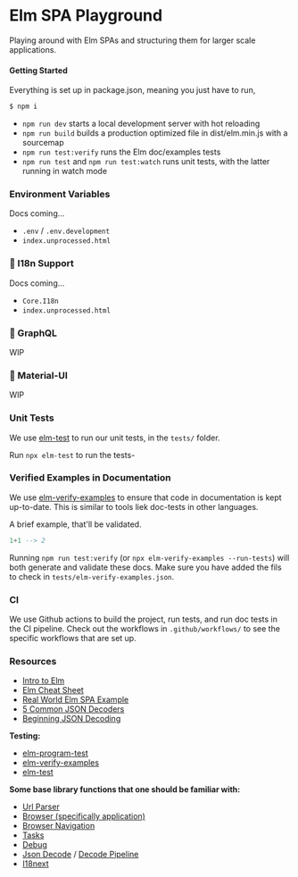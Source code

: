 # Elm SPA Playground
Playing around with Elm SPAs and structuring them for larger scale applications.

#### Getting Started
Everything is set up in package.json, meaning you just have to run,

```bash
$ npm i
```

- `npm run dev` starts a local development server with hot reloading
- `npm run build` builds a production optimized file in dist/elm.min.js with a sourcemap
- `npm run test:verify` runs the Elm doc/examples tests
- `npm run test` and `npm run test:watch` runs unit tests, with the latter running in watch mode

### Environment Variables

Docs coming...

- `.env` / `.env.development`
- `index.unprocessed.html`

### 🚧 I18n Support

Docs coming...

- `Core.I18n`
- `index.unprocessed.html`

### 🚧 GraphQL

WIP

### 🚧 Material-UI

WIP

### Unit Tests
We use [elm-test](https://github.com/elm-community/elm-test) to run our unit tests, in the `tests/` folder.

Run `npx elm-test` to run the tests-

### Verified Examples in Documentation
We use [elm-verify-examples](https://github.com/stoeffel/elm-verify-examples) to ensure that code in documentation is kept up-to-date. This is similar to tools liek doc-tests in other languages.

A brief example, that'll be validated.

```elm
1+1 --> 2
```

Running `npm run test:verify` (or `npx elm-verify-examples --run-tests`) will both generate and validate these docs. Make sure you have added the fils to check in `tests/elm-verify-examples.json`.

### CI
We use Github actions to build the project, run tests, and run doc tests in the CI pipeline. Check out the workflows in `.github/workflows/` to see the specific workflows that are set up.

### Resources

- [Intro to Elm](https://guide.elm-lang.org)
- [Elm Cheat Sheet](https://github.com/izdi/elm-cheat-sheet)
- [Real World Elm SPA Example](https://github.com/rtfeldman/elm-spa-example)
- [5 Common JSON Decoders](https://thoughtbot.com/blog/5-common-json-decoders)
- [Beginning JSON Decoding](https://elmprogramming.com/decoding-json-part-2.html)

**Testing:**

- [elm-program-test](https://discourse.elm-lang.org/t/elm-program-test-3-0-0-new-docs-support-for-http-and-ports/4235)
- [elm-verify-examples](https://github.com/stoeffel/elm-verify-examples)
- [elm-test](https://github.com/elm-community/elm-test)

**Some base library functions that one should be familiar with:**

- [Url Parser](https://package.elm-lang.org/packages/elm/url/latest/Url-Parser)
- [Browser (specifically application)](https://package.elm-lang.org/packages/elm/browser/latest/Browser#application)
- [Browser Navigation](https://package.elm-lang.org/packages/elm/browser/1.0.0/Browser-Navigation)
- [Tasks](https://package.elm-lang.org/packages/elm/core/1.0.4/Task)
- [Debug](https://package.elm-lang.org/packages/elm-lang/core/3.0.0/Debug)
- [Json Decode](https://package.elm-lang.org/packages/elm-lang/core/5.1.1/Json-Decode) / [Decode Pipeline](https://package.elm-lang.org/packages/NoRedInk/elm-decode-pipeline/latest/)
- [I18next](https://package.elm-lang.org/packages/ChristophP/elm-i18next/latest/I18Next)
